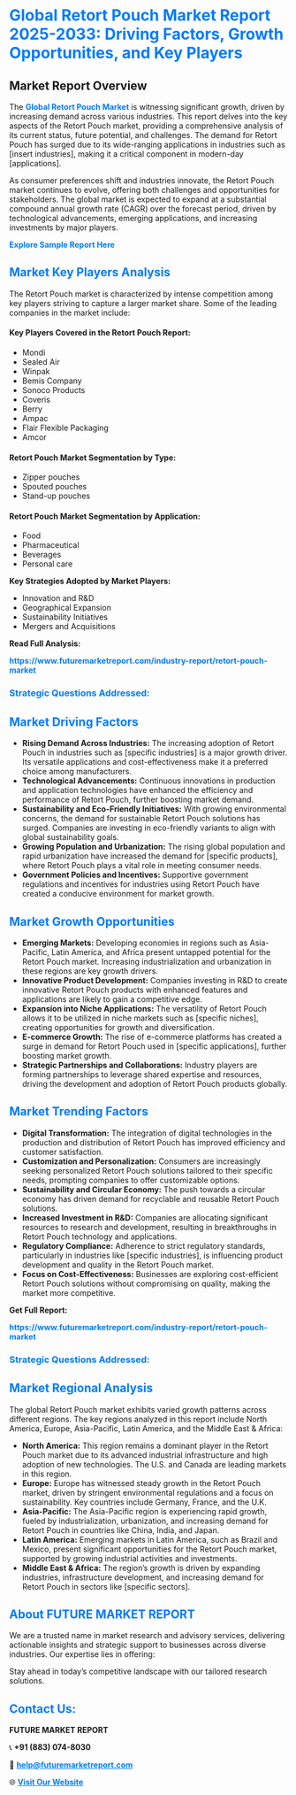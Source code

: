 <h1 style="color: #007BFF;">Global Retort Pouch Market Report 2025-2033: Driving Factors, Growth Opportunities, and Key Players</h1>

<section id="overview">
<h2>Market Report Overview</h2>
<p>The <a href="https://www.futuremarketreport.com/industry-report/retort-pouch-market" style="color: #007BFF; text-decoration: none;"><strong>Global Retort Pouch Market</strong></a> is witnessing significant growth, driven by increasing demand across various industries. This report delves into the key aspects of the Retort Pouch market, providing a comprehensive analysis of its current status, future potential, and challenges. The demand for Retort Pouch has surged due to its wide-ranging applications in industries such as [insert industries], making it a critical component in modern-day [applications].</p>
<p>As consumer preferences shift and industries innovate, the Retort Pouch market continues to evolve, offering both challenges and opportunities for stakeholders. The global market is expected to expand at a substantial compound annual growth rate (CAGR) over the forecast period, driven by technological advancements, emerging applications, and increasing investments by major players.</p>
</section>

<section id="overview">
<p><a href="https://www.futuremarketreport.com/request-sample/reportId=109822" style="color: #007BFF; text-decoration: none;"><strong>Explore Sample Report Here</strong></a></p>
</section>

<section id="key-players">
<h2 style="color: #007BFF;">Market Key Players Analysis</h2>
<p>The Retort Pouch market is characterized by intense competition among key players striving to capture a larger market share. Some of the leading companies in the market include:</p>
<h4>Key Players Covered in the Retort Pouch Report:</h4>
<ul><li>Mondi</li><li>Sealed Air</li><li>Winpak</li><li>Bemis Company</li><li>Sonoco Products</li><li>Coveris</li><li>Berry</li><li>Ampac</li><li>Flair Flexible Packaging</li><li>Amcor</li></ul>
<h4>Retort Pouch Market Segmentation by Type:</h4>
<ul><li>Zipper pouches</li><li>Spouted pouches</li><li>Stand-up pouches</li></ul>

<h4>Retort Pouch Market Segmentation by Application:</h4>
<ul><li>Food</li><li>Pharmaceutical</li><li>Beverages</li><li>Personal care</li></ul>
<p><strong>Key Strategies Adopted by Market Players:</strong></p>
<ul>
<li>Innovation and R&D</li>
<li>Geographical Expansion</li>
<li>Sustainability Initiatives</li>
<li>Mergers and Acquisitions</li>
</ul>
</section>

<section>
<p><strong>Read Full Analysis: </strong></p><a href="https://www.futuremarketreport.com/industry-report/retort-pouch-market" style="color: #007BFF; text-decoration: none;"><strong>https://www.futuremarketreport.com/industry-report/retort-pouch-market</strong></a>
<h3 style="color: #007BFF;">Strategic Questions Addressed:</h3>
</section>

<section id="driving-factors">
<h2 style="color: #007BFF;">Market Driving Factors</h2>
<ul>
<li><strong>Rising Demand Across Industries:</strong> The increasing adoption of Retort Pouch in industries such as [specific industries] is a major growth driver. Its versatile applications and cost-effectiveness make it a preferred choice among manufacturers.</li>
<li><strong>Technological Advancements:</strong> Continuous innovations in production and application technologies have enhanced the efficiency and performance of Retort Pouch, further boosting market demand.</li>
<li><strong>Sustainability and Eco-Friendly Initiatives:</strong> With growing environmental concerns, the demand for sustainable Retort Pouch solutions has surged. Companies are investing in eco-friendly variants to align with global sustainability goals.</li>
<li><strong>Growing Population and Urbanization:</strong> The rising global population and rapid urbanization have increased the demand for [specific products], where Retort Pouch plays a vital role in meeting consumer needs.</li>
<li><strong>Government Policies and Incentives:</strong> Supportive government regulations and incentives for industries using Retort Pouch have created a conducive environment for market growth.</li>
</ul>
</section>

<section id="growth-opportunities">
<h2 style="color: #007BFF;">Market Growth Opportunities</h2>
<ul>
<li><strong>Emerging Markets:</strong> Developing economies in regions such as Asia-Pacific, Latin America, and Africa present untapped potential for the Retort Pouch market. Increasing industrialization and urbanization in these regions are key growth drivers.</li>
<li><strong>Innovative Product Development:</strong> Companies investing in R&D to create innovative Retort Pouch products with enhanced features and applications are likely to gain a competitive edge.</li>
<li><strong>Expansion into Niche Applications:</strong> The versatility of Retort Pouch allows it to be utilized in niche markets such as [specific niches], creating opportunities for growth and diversification.</li>
<li><strong>E-commerce Growth:</strong> The rise of e-commerce platforms has created a surge in demand for Retort Pouch used in [specific applications], further boosting market growth.</li>
<li><strong>Strategic Partnerships and Collaborations:</strong> Industry players are forming partnerships to leverage shared expertise and resources, driving the development and adoption of Retort Pouch products globally.</li>
</ul>
</section>

<section id="trending-factors">
<h2 style="color: #007BFF;">Market Trending Factors</h2>
<ul>
<li><strong>Digital Transformation:</strong> The integration of digital technologies in the production and distribution of Retort Pouch has improved efficiency and customer satisfaction.</li>
<li><strong>Customization and Personalization:</strong> Consumers are increasingly seeking personalized Retort Pouch solutions tailored to their specific needs, prompting companies to offer customizable options.</li>
<li><strong>Sustainability and Circular Economy:</strong> The push towards a circular economy has driven demand for recyclable and reusable Retort Pouch solutions.</li>
<li><strong>Increased Investment in R&D:</strong> Companies are allocating significant resources to research and development, resulting in breakthroughs in Retort Pouch technology and applications.</li>
<li><strong>Regulatory Compliance:</strong> Adherence to strict regulatory standards, particularly in industries like [specific industries], is influencing product development and quality in the Retort Pouch market.</li>
<li><strong>Focus on Cost-Effectiveness:</strong> Businesses are exploring cost-efficient Retort Pouch solutions without compromising on quality, making the market more competitive.</li>
</ul>
</section>

<section>
<p><strong>Get Full Report: </strong></p><a href="https://www.futuremarketreport.com/industry-report/retort-pouch-market" style="color: #007BFF; text-decoration: none;"><strong>https://www.futuremarketreport.com/industry-report/retort-pouch-market</strong></a>
<h3 style="color: #007BFF;">Strategic Questions Addressed:</h3>
</section>


<section id="regional-analysis">
<h2 style="color: #007BFF;">Market Regional Analysis</h2>
<p>The global Retort Pouch market exhibits varied growth patterns across different regions. The key regions analyzed in this report include North America, Europe, Asia-Pacific, Latin America, and the Middle East & Africa:</p>
<ul>
<li><strong>North America:</strong> This region remains a dominant player in the Retort Pouch market due to its advanced industrial infrastructure and high adoption of new technologies. The U.S. and Canada are leading markets in this region.</li>
<li><strong>Europe:</strong> Europe has witnessed steady growth in the Retort Pouch market, driven by stringent environmental regulations and a focus on sustainability. Key countries include Germany, France, and the U.K.</li>
<li><strong>Asia-Pacific:</strong> The Asia-Pacific region is experiencing rapid growth, fueled by industrialization, urbanization, and increasing demand for Retort Pouch in countries like China, India, and Japan.</li>
<li><strong>Latin America:</strong> Emerging markets in Latin America, such as Brazil and Mexico, present significant opportunities for the Retort Pouch market, supported by growing industrial activities and investments.</li>
<li><strong>Middle East & Africa:</strong> The region’s growth is driven by expanding industries, infrastructure development, and increasing demand for Retort Pouch in sectors like [specific sectors].</li>
</ul>
</section>

<footer>
<h2 style="color: #007BFF;">About FUTURE MARKET REPORT</h2>
<p>We are a trusted name in market research and advisory services, delivering actionable insights and strategic support to businesses across diverse industries. Our expertise lies in offering:</p>

<p>Stay ahead in today’s competitive landscape with our tailored research solutions.</p>

<h2 style="color: #007BFF;">Contact Us:</h2>
<p><strong>FUTURE MARKET REPORT</strong></p>
<p>📞 <strong>+91 (883) 074-8030</strong></p>
<p>📧 <strong><a href="mailto:help@futuremarketreport.com" style="color: #007BFF;">help@futuremarketreport.com</a></strong></p>
<p>🌐 <strong><a href="https://www.futuremarketreport.com/" style="color: #007BFF;">Visit Our Website</a></strong></p>
</footer>
